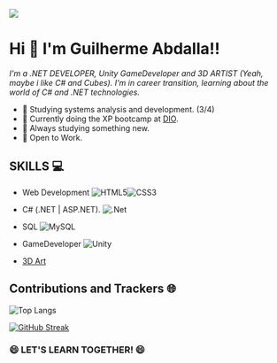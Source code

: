 ![](https://i.ibb.co/5CTfH6r/WELCOMETO-GITHUB.png)

# Hi 👋 I'm Guilherme Abdalla!! 
*I'm a .NET DEVELOPER, Unity GameDeveloper and 3D ARTIST 
(Yeah, maybe i like C# and Cubes). I'm in career transition, learning about the world of C# and .NET technologies.*
- 📙 Studying systems analysis and development. (3/4)
- 📕 Currently doing the XP bootcamp at [DIO](https://dio.me).
- 📗 Always studying something new.
- 📘 Open to Work. 
## SKILLS 💻
- Web Development    ![HTML5](https://img.shields.io/badge/html5-%23E34F26.svg?style=for-the-badge&logo=html5&logoColor=white)![CSS3](https://img.shields.io/badge/css3-%231572B6.svg?style=for-the-badge&logo=css3&logoColor=white)
  
- C# (.NET | ASP.NET).    ![.Net](https://img.shields.io/badge/.NET-5C2D91?style=for-the-badge&logo=.net&logoColor=white)
  
- SQL    ![MySQL](https://img.shields.io/badge/mysql-4479A1.svg?style=for-the-badge&logo=mysql&logoColor=white)
  
- GameDeveloper    ![Unity](https://img.shields.io/badge/unity-%23000000.svg?style=for-the-badge&logo=unity&logoColor=white)
   
- [3D Art](https://www.artstation.com/abdalla_3d) 

## Contributions and Trackers 🌐

![Top Langs](https://github-readme-stats-git-masterrstaa-rickstaa.vercel.app/api/top-langs/?username=GUILHERMEABDALLA&bg_color=000&border_color=f1842b&title_color=f1842b&text_color=FFF)

[![GitHub Streak](https://streak-stats.demolab.com/?user=GuilhermeAbdalla&theme=bear&background=000&border=30A3DC&dates=FFF)](https://git.io/streak-stats)

### 😄 LET'S LEARN TOGETHER! 😄



